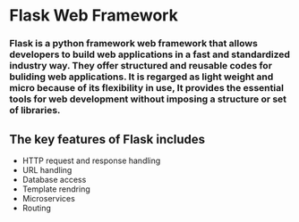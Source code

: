 # Flask Web Framework

### Flask is a python framework web framework that allows developers to build web applications in a fast and standardized industry way. They offer structured and reusable codes for buliding web applications. It is regarged as light weight and micro because of its flexibility in use, It provides the essential tools for web development without imposing a structure or set of libraries. 

## The key features of Flask includes
* HTTP request and response handling
* URL handling
* Database access
* Template rendring
* Microservices
* Routing
